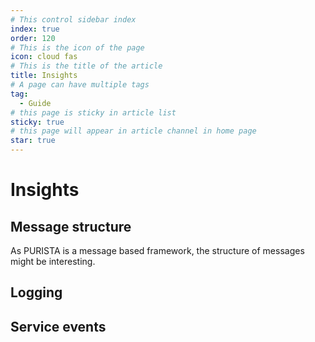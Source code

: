 ```yaml
---
# This control sidebar index
index: true
order: 120
# This is the icon of the page
icon: cloud fas
# This is the title of the article
title: Insights
# A page can have multiple tags
tag:
  - Guide
# this page is sticky in article list
sticky: true
# this page will appear in article channel in home page
star: true
---
```


# Insights

## Message structure

As PURISTA is a message based framework, the structure of messages might be interesting.

## Logging

## Service events